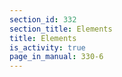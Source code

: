 ```yaml
---
section_id: 332
section_title: Elements
title: Elements
is_activity: true
page_in_manual: 330-6
---
```

